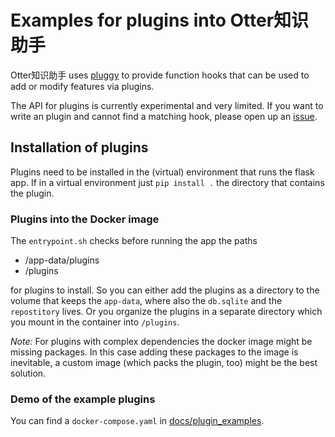 # Examples for plugins into Otter知识助手

Otter知识助手 uses [pluggy](https://pluggy.readthedocs.io/en/stable/) to provide
function hooks that can be used to add or modify features via plugins.

The API for plugins is currently experimental and very limited. If you
want to write an plugin and cannot find a matching hook, please open
up an [issue](https://github.com/redimp/otterwiki/issues).

## Installation of plugins

Plugins need to be installed in the (virtual) environment that runs the
flask app. If in a virtual environment just `pip install .` the directory
that contains the plugin.

### Plugins into the Docker image

The `entrypoint.sh` checks before running the app the paths

- /app-data/plugins
- /plugins

for plugins to install. So you can either add the plugins as a directory to
the volume that keeps the `app-data`, where also the `db.sqlite` and the
`repostitory` lives. Or you organize the plugins in a separate directory
which you mount in the container into `/plugins`.

*Note:* For plugins with complex dependencies the docker image might be missing
packages. In this case adding these packages to the image is inevitable, a
custom image (which packs the plugin, too) might be the best solution.

### Demo of the example plugins

You can find a `docker-compose.yaml` in [docs/plugin_examples](https://github.com/redimp/otterwiki/tree/main/docs/plugin_examples).

